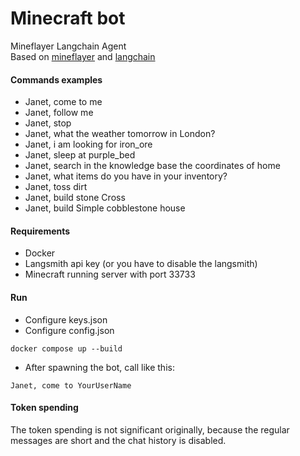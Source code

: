 # Minecraft bot
Mineflayer Langchain Agent  
Based on [mineflayer](https://github.com/PrismarineJS/mineflayer/tree/master/examples/python) and [langchain](https://python.langchain.com)
#### Commands examples
* Janet, come to me
* Janet, follow me  
* Janet, stop  
* Janet, what the weather tomorrow in London?  
* Janet, i am looking for iron_ore  
* Janet, sleep at purple_bed
* Janet, search in the knowledge base the coordinates of home
* Janet, what items do you have in your inventory?
* Janet, toss dirt
* Janet, build stone Cross
* Janet, build Simple cobblestone house
#### Requirements
* Docker
* Langsmith api key (or you have to disable the langsmith)
* Minecraft running server with port 33733
#### Run
* Configure keys.json
* Configure config.json
```
docker compose up --build
```
* After spawning the bot, call like this:
```
Janet, come to YourUserName
```
#### Token spending
The token spending is not significant originally, because the regular messages are short and the chat history is disabled.